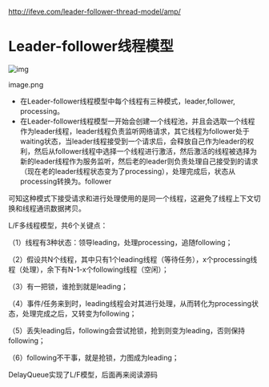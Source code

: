 http://ifeve.com/leader-follower-thread-model/amp/

# Leader-follower线程模型

![img](https://upload-images.jianshu.io/upload_images/5879294-d958e4cedb1a737d.png?imageMogr2/auto-orient/strip%7CimageView2/2/w/578)

image.png

- 在Leader-follower线程模型中每个线程有三种模式，leader,follower, processing。
- 在Leader-follower线程模型一开始会创建一个线程池，并且会选取一个线程作为leader线程，leader线程负责监听网络请求，其它线程为follower处于waiting状态，当leader线程接受到一个请求后，会释放自己作为leader的权利，然后从follower线程中选择一个线程进行激活，然后激活的线程被选择为新的leader线程作为服务监听，然后老的leader则负责处理自己接受到的请求（现在老的leader线程状态变为了processing），处理完成后，状态从processing转换为。follower

可知这种模式下接受请求和进行处理使用的是同一个线程，这避免了线程上下文切换和线程通讯数据拷贝。

L/F多线程模型，共6个关键点：

（1）线程有3种状态：领导leading，处理processing，追随following；

（2）假设共N个线程，其中只有1个leading线程（等待任务），x个processing线程（处理），余下有N-1-x个following线程（空闲）；

（3）有一把锁，谁抢到就是leading；

（4）事件/任务来到时，leading线程会对其进行处理，从而转化为processing状态，处理完成之后，又转变为following；

（5）丢失leading后，following会尝试抢锁，抢到则变为leading，否则保持following；

（6）following不干事，就是抢锁，力图成为leading；

DelayQueue实现了L/F模型，后面再来阅读源码